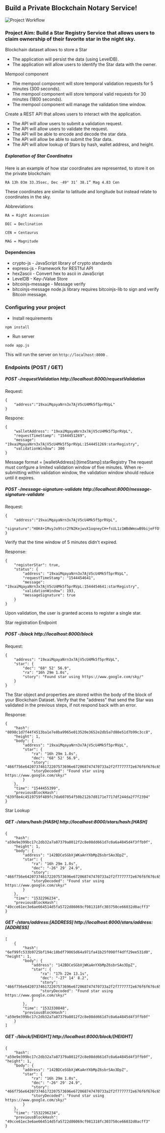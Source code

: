 ## **Build a Private Blockchain Notary Service!**

![Project Workflow](project4-workflow.png)

### Project Aim: Build a Star Registry Service that allows users to claim ownership of their favorite star in the night sky.

Blockchain dataset allows to store a Star
- The application will persist the data (using LevelDB).
- The application will allow users to identify the Star data with the owner.

Mempool component
- The mempool component will store temporal validation requests for 5 minutes (300 seconds).
- The mempool component will store temporal valid requests for 30 minutes (1800 seconds).
- The mempool component will manage the validation time window.

Create a REST API that allows users to interact with the application.
- The API will allow users to submit a validation request.
- The API will allow users to validate the request.
- The API will be able to encode and decode the star data.
- The API will allow be able to submit the Star data.
- The API will allow lookup of Stars by hash, wallet address, and height.

##### Explanation of Star Coordinates
Here is an example of how star coordinates are represented, to store it on the private blockchain:

```
RA 13h 03m 33.35sec, Dec -49° 31’ 38.1” Mag 4.83 Cen
```
These coordinates are similar to latitude and longitude but instead relate to coordinates in the sky.

Abbreviations
```
RA = Right Ascension

DEC = Declination

CEN = Centaurus

MAG = Magnitude
```


#### Dependencies
- crypto-js - JavaScript library of crypto standards
- express-js - Framework for RESTful API
- hex2ascii - Convert hex to ascii in JavaScript
- LevelDB - Key-/Value Store
- bitcoinjs-message - Message verify
- bitcoinjs-message node.js library requires bitcoinjs-lib to sign and verify Bitcoin message.

### Configuring your project

- Install requirements

```
npm install 
```

- Run server

```
node app.js
```

This will run the server on `http://localhost:8000` .



### Endpoints (POST / GET)

##### POST -/requestValidation http://localhost:8000/requestValidation
Request: 
```
{
    "address":"19xaiMqayaNrn3x7AjV5cU4Mk5f5prRVpL" 
}
```

Respone:
```
{
    "walletAddress": "19xaiMqayaNrn3x7AjV5cU4Mk5f5prRVpL", 
    "requestTimeStamp": "1544451269",
    "message": "19xaiMqayaNrn3x7AjV5cU4Mk5f5prRVpL:1544451269:starRegistry",
    "validationWindow": 300
}
```

Message format = [walletAddress]:[timeStamp]:starRegistry
The request must confgure a limited validation window of five minutes.
When re-submitting within validation window, the validation window should reduce until it expires.


##### POST -/message-signature-validate http://localhost:8000/message-signature-validate
Request:
````
{ 
    "address":"19xaiMqayaNrn3x7AjV5cU4Mk5f5prRVpL",
    "signature":"H8K4+1MvyJo9tcr2YN2KejwvX1oqneyCH+fsUL1z1WBdWmswB9bijeFfOfMqK68kQ5RO6ZxhomoXQG3fkLaBl+Q="
}
````

Verify that the time window of 5 minutes didn't expired. 

Response:
```
{
    "registerStar": true,
    "status": {
        "address": "19xaiMqayaNrn3x7AjV5cU4Mk5f5prRVpL",
        "requestTimeStamp": "1544454641",
        "message": "19xaiMqayaNrn3x7AjV5cU4Mk5f5prRVpL:1544454641:starRegistry",
        "validationWindow": 193,
        "messageSignature": true
    }
}
```
Upon validation, the user is granted access to register a single star.

Star registration Endpoint

##### POST -/block http://localhost:8000/block
Request:
```
{
    "address": "19xaiMqayaNrn3x7AjV5cU4Mk5f5prRVpL", 
    "star": {
        "dec": "68° 52' 56.9",
        "ra": "16h 29m 1.0s",
        "story": "Found star using https://www.google.com/sky/"
    }
}
```

The Star object and properties are stored within the body of the block of your Blockchain Dataset.
Verify that the "address" that send the Star was validated in the previous steps, if not respond back with an error.

Response:
```
{
    "hash": "8098c1d7f44f4513ba1e7e8ba9965e013520e3652e2db5a7d88e51d7b99c3cc8", 
    "height": 1,
    "body": {
        "address": "19xaiMqayaNrn3x7AjV5cU4Mk5f5prRVpL", 
        "star": {
        	"ra": "16h 29m 1.0s",
        	"dec": "68° 52' 56.9",
        	"story": "466f756e642073746172207573696e672068747470733a2f2f7777772e676f6f676c652e636f6d2f736b792f"
        	"storyDecoded": "Found star using https://www.google.com/sky/"
        } 
    },
    "time": "1544455399",
    "previousBlockHash": "639f8e4c4519759f489fc7da607054f50b212b7d8171e7717df244da2f7f2394" 
}
```

Star Lookup

##### GET -/stars/hash:[HASH] http://localhost:8000/stars/hash:[HASH]
```
{
    "hash": "a59e9e399bc17c2db32a7a87379a8012f2c8e08dd661d7c0a6a4845d4f3ffb9f", 
    "height": 1,
    "body": {
        "address": "142BDCeSGbXjWKaAnYXbMpZ6sbrSAo3DpZ", 
        "star": {
            "ra": "16h 29m 1.0s",
            "dec": "-26° 29' 24.9",
            "story": "466f756e642073746172207573696e672068747470733a2f2f7777772e676f6f676c652e636f6d2f736b792f",
            "storyDecoded": "Found star using https://www.google.com/sky/"
        }
    },
    "time": "1532296234",
    "previousBlockHash": "49cce61ec3e6ae664514d5fa5722d86069cf981318fc303750ce66032d0acff3" 
}
```
##### GET -/stars/address:[ADDRESS] http://localhost:8000/stars/address:[ADDRESS]
```
[
    {
        "hash": "6ef99fc533b9725bf194c18bdf79065d64a971fa41b25f098ff4dff29ee531d0", "height": 1,
        "body": {
            "address": "142BDCeSGbXjWKaAnYXbMpZ6sbrSAo3DpZ",
            "star": {
                "ra": "17h 22m 13.1s",
                "dec": "-27° 14' 8.2",
                "story": "466f756e642073746172207573696e672068747470733a2f2f7777772e676f6f676c652e636f6d2f736b792f",
                "storyDecoded": "Found star using https://www.google.com/sky/"
            }
        },
        "time": "1532330848",
        "previousBlockHash": "a59e9e399bc17c2db32a7a87379a8012f2c8e08dd661d7c0a6a4845d4f3ffb9f"
    }
]
```

##### GET -/block/[HEIGHT] http://localhost:8000/block/[HEIGHT]
```
{
    "hash": "a59e9e399bc17c2db32a7a87379a8012f2c8e08dd661d7c0a6a4845d4f3ffb9f", "height": 1,
    "body": {
        "address": "142BDCeSGbXjWKaAnYXbMpZ6sbrSAo3DpZ", 
        "star": {
            "ra": "16h 29m 1.0s",
            "dec": "-26° 29' 24.9",
            "story": "466f756e642073746172207573696e672068747470733a2f2f7777772e676f6f676c652e636f6d2f736b792f",
            "storyDecoded": "Found star using https://www.google.com/sky/"
        } 
    },
    "time": "1532296234",
    "previousBlockHash": "49cce61ec3e6ae664514d5fa5722d86069cf981318fc303750ce66032d0acff3" 
}
```